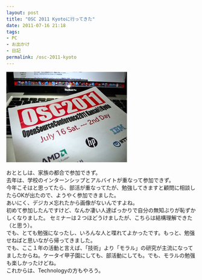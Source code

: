 ```yaml
---
layout: post
title: "OSC 2011 Kyotoに行ってきた"
date: 2011-07-16 21:18
tags:
- PC
- お出かけ
- 日記
permalink: /osc-2011-kyoto
---
```


![top_img](/assets/images/20110716205207.jpg)

おととしは、家族の都合で参加できず。  
去年は、学校のインターンシップとアルバイトが重なって参加できず。  
今年こそはと思ってたら、部活が重なってたが、勉強してきますと顧問に相談したらOKが出たので、ようやく参加できました。  
あいにく、デジカメ忘れたから画像がないんですよね。  
初めて参加したんですけど、なんか凄い人達ばっかりで自分の無知ぶりが恥ずかしくなりました。
セミナーは２つほどうけましたが、こちらは結構理解できた（と思う）。  
でも、とても勉强になったし、いろんな人と喋れてよかったです。もっと、勉强せねばと思いながら帰ってきました。  
でも、ここ１年の活動と言えば、「技術」より「モラル」の研究が主流になってましたからね。ケータイ甲子園にしても、部活動にしても。でも、モラルの勉强も楽しかったけどね。  
これからは、Technologyの方もやろう。  
